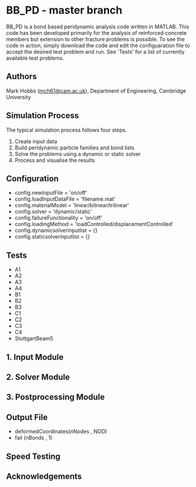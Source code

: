  # BB_PD - master branch
BB_PD is a bond based peridynamic analysis code written in MATLAB. This code has been developed primarily for the analysis of reinforced concrete members but extension to other fracture problems is possible.
To see the code in action, simply download the code and edit the configuaration file to accept the desired test problem and run. See 'Tests' for a list of currently available test problems. 

## Authors
Mark Hobbs (mch61@cam.ac.uk), Department of Engineering, Cambridge University

## Simulation Process
The typical simulation process follows four steps.
1. Create input data
2. Build peridynamic particle families and bond lists
3. Solve the problems using a dynamic or static solver
4. Process and visualise the results

## Configuration
- config.newInputFile = 'on/off'
- config.loadInputDataFile = 'filename.mat'
- config.materialModel = 'linear/bilinear/trilinear'
- config.solver = 'dynamic/static'
- config.failureFunctionality = 'on/off'
- config.loadingMethod = 'loadControlled/displacementControlled'
- config.dynamicsolverinputlist = {}
- config.staticsolverinputlist = {}


## Tests
- A1
- A2
- A3
- A4
- B1
- B2
- B3
- C1
- C2
- C3
- C4
- StuttgartBeam5

## 1. Input Module

## 2. Solver Module

## 3. Postprocessing Module

## Output File
- deformedCoordinates(nNodes , NOD)
- fail (nBonds , 1)

## Speed Testing

## Acknowledgements

